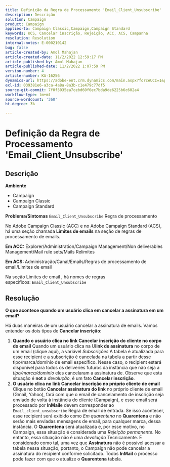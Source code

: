 ```yaml
---
title: Definição da Regra de Processamento 'Email_Client_Unsubscribe'
description: Descrição
solution: Campaign
product: Campaign
applies-to: Campaign Classic,Campaign,Campaign Standard
keywords: KCS, Cancelar inscrição, Rejeição, ACC, ACS, Campanha
resolution: Resolution
internal-notes: E-000210142
bug: false
article-created-by: Amol Mahajan
article-created-date: 11/2/2022 12:59:17 PM
article-published-by: Amol Mahajan
article-published-date: 11/2/2022 1:07:59 PM
version-number: 4
article-number: KA-16256
dynamics-url: https://adobe-ent.crm.dynamics.com/main.aspx?forceUCI=1&pagetype=entityrecord&etn=knowledgearticle&id=421b7525-ae5a-ed11-9561-6045bd006a22
exl-id: 039381e6-a3ca-4a8a-8a3b-c1e479c77df5
source-git-commit: 7f0f5035ea7cebd60f6ec7bda9de6225b6c602a4
workflow-type: tm+mt
source-wordcount: '360'
ht-degree: 3%

---
```


# Definição da Regra de Processamento &#39;Email_Client_Unsubscribe&#39;

## Descrição

<b>Ambiente</b>
- Campaign
- Campaign Classic
- Campaign Standard

<b>Problema/Sintomas</b>
`Email_Client_Unsubscribe` Regra de processamento

No Adobe Campaign Classic (ACC) e no Adobe Campaign Standard (ACS), há uma seção chamada <b>Limites de emails</b> na seção de regras de processamento de emails.

<b>Em ACC:</b> Explorer/Administration/Campaign Management/Non deliverables Management/Mail rule sets/Mails Relimites

<b>Em ACS: </b>Administração/Canal/Emails/Regras de processamento de email/Limites de email

Na seção Limites de email , há nomes de regras específicos: `Email_Client_Unsubscribe`


## Resolução


<b>O que acontece quando um usuário clica em cancelar a assinatura em um email?</b>

Há duas maneiras de um usuário cancelar a assinatura de emails. Vamos entender os dois tipos de <b>Cancelar inscrição</b>:

1. <b>Quando o usuário clica no link Cancelar inscrição do cliente no corpo do email</b>
Quando um usuário clica na U<b>link de assinatura</b> no corpo de um email (clique aqui), a variável *Subscrições* A tabela é atualizada para esse recipient e a subscrição é cancelada na tabela a partir desse tipo/marca/domínio de email específico. Nesse caso, o recipient estará disponível para todos os deliveries futuros da instância que não seja a *tipo/marca/domínio* eles cancelaram a assinatura de. Observe que esta situação é <b>not</b> a *devolução*, é um fato <b>Cancelar inscrição</b>.
2. <b>O usuário clica no link Cancelar inscrição no próprio cliente de email</b>
Clique no botão <b>Cancelar assinatura do link</b> no próprio cliente de email (Gmail, Yahoo), fará com que o email de cancelamento de inscrição seja enviado de volta à instância do cliente (Campaign), e esse email será processado por <b>InMail</b>e devem corresponder ao `Email_client_unsubscribe` Regra de email de entrada. Se isso acontecer, esse recipient será exibido como *Em quarentena* no <b>Quarentena</b> e não serão mais enviadas mensagens de email, para qualquer marca, dessa instância. O <b>Quarentena</b> será atualizada e, por esse motivo, no Campaign, essa situação é considerada uma *Rejeição permanente*. No entanto, essa situação não é uma *devolução* Tecnicamente. É considerado como tal, uma vez que <b>Assinatura</b> não é possível acessar a tabela nessa situação, portanto, o Campaign não pode cancelar a assinatura do recipient conforme solicitado. Todos <b>InMail</b> o processo pode fazer com que o atualize o <b>Quarentena</b> tabela.
